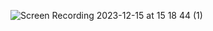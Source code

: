 ![Screen Recording 2023-12-15 at 15 18 44 (1)](https://github.com/drsacer/TodoWebApp/assets/4737573/2013c673-eca8-4ac6-af98-942f5d05d04b)
